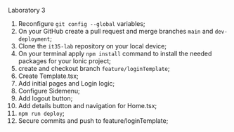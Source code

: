 Laboratory 3 

1. Reconfigure `git config --global` variables;
2. On your GitHub create a pull request and merge branches `main` and `dev-deployment`;
3. Clone the `it35-lab` repository on your local device;
4. On your terminal apply `npm install` command to install the needed packages for your Ionic project;
5. create and checkout branch `feature/loginTemplate`;
6. Create Template.tsx;
7. Add initial pages and Login logic;
8. Configure Sidemenu;
9. Add logout button;
10. Add details button and navigation for Home.tsx;
11. `npm run deploy`;
12. Secure commits and push to feature/loginTemplate;

